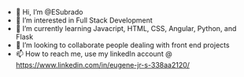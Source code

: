 - 👋 Hi, I’m @ESubrado
- 👀 I’m interested in Full Stack Development
- 🌱 I’m currently learning Javacript, HTML, CSS, Angular, Python, and Flask
- 💞️ I’m looking to collaborate people dealing with front end projects
- 📫 How to reach me, use my linkedIn account @ https://www.linkedin.com/in/eugene-jr-s-338aa2120/

<!---
ESubrado/ESubrado is a ✨ special ✨ repository because its `README.md` (this file) appears on your GitHub profile.
You can click the Preview link to take a look at your changes.
--->
